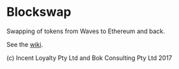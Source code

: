 # Blockswap
Swapping of tokens from Waves to Ethereum and back.

See the [wiki](https://github.com/bokkypoobah/Blockswap/wiki).


(c) Incent Loyalty Pty Ltd and Bok Consulting Pty Ltd 2017
